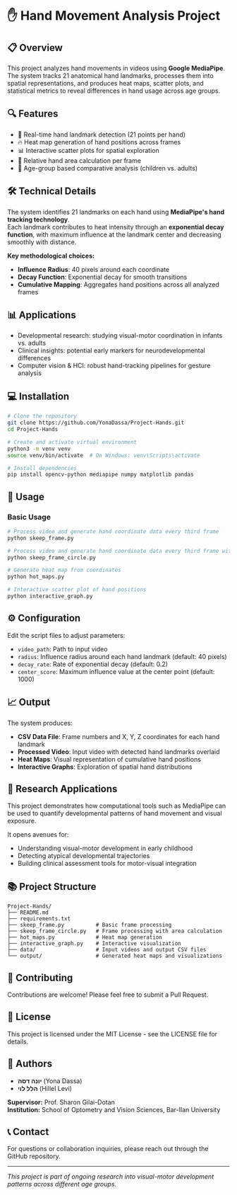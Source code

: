 # ✋ Hand Movement Analysis Project

## 📋 Overview
This project analyzes hand movements in videos using **Google MediaPipe**.  
The system tracks 21 anatomical hand landmarks, processes them into spatial representations, and produces heat maps, scatter plots, and statistical metrics to reveal differences in hand usage across age groups.

## 🔍 Features
- 🎯 Real-time hand landmark detection (21 points per hand)  
- 🔥 Heat map generation of hand positions across frames  
- 📊 Interactive scatter plots for spatial exploration  
- 📏 Relative hand area calculation per frame  
- 🧪 Age-group based comparative analysis (children vs. adults)

## 🛠️ Technical Details
The system identifies 21 landmarks on each hand using **MediaPipe's hand tracking technology**.  
Each landmark contributes to heat intensity through an **exponential decay function**, with maximum influence at the landmark center and decreasing smoothly with distance.

**Key methodological choices:**
- **Influence Radius**: 40 pixels around each coordinate  
- **Decay Function**: Exponential decay for smooth transitions  
- **Cumulative Mapping**: Aggregates hand positions across all analyzed frames

## 📊 Applications
- Developmental research: studying visual-motor coordination in infants vs. adults  
- Clinical insights: potential early markers for neurodevelopmental differences  
- Computer vision & HCI: robust hand-tracking pipelines for gesture analysis

## 💻 Installation

```bash
# Clone the repository
git clone https://github.com/YonaDassa/Project-Hands.git
cd Project-Hands

# Create and activate virtual environment
python3 -m venv venv
source venv/bin/activate  # On Windows: venv\Scripts\activate

# Install dependencies
pip install opencv-python mediapipe numpy matplotlib pandas
```

## 🚀 Usage

### Basic Usage

```bash
# Process video and generate hand coordinate data every third frame
python skeep_frame.py

# Process video and generate hand coordinate data every third frame with area
python skeep_frame_circle.py

# Generate heat map from coordinates
python hot_maps.py

# Interactive scatter plot of hand positions
python interactive_graph.py
```

## ⚙️ Configuration
Edit the script files to adjust parameters:
- `video_path`: Path to input video
- `radius`: Influence radius around each hand landmark (default: 40 pixels)
- `decay_rate`: Rate of exponential decay (default: 0.2)
- `center_score`: Maximum influence value at the center point (default: 1000)

## 📈 Output
The system produces:
- **CSV Data File**: Frame numbers and X, Y, Z coordinates for each hand landmark
- **Processed Video**: Input video with detected hand landmarks overlaid
- **Heat Maps**: Visual representation of cumulative hand positions
- **Interactive Graphs**: Exploration of spatial hand distributions

## 🔬 Research Applications
This project demonstrates how computational tools such as MediaPipe can be used to quantify developmental patterns of hand movement and visual exposure.

It opens avenues for:
- Understanding visual-motor development in early childhood
- Detecting atypical developmental trajectories
- Building clinical assessment tools for motor-visual integration

## 📚 Project Structure
```
Project-Hands/
├── README.md
├── requirements.txt
├── skeep_frame.py          # Basic frame processing
├── skeep_frame_circle.py   # Frame processing with area calculation
├── hot_maps.py             # Heat map generation
├── interactive_graph.py    # Interactive visualization
├── data/                   # Input videos and output CSV files
└── output/                 # Generated heat maps and visualizations
```

## 🤝 Contributing
Contributions are welcome! Please feel free to submit a Pull Request.

## 📄 License
This project is licensed under the MIT License - see the LICENSE file for details.

## 👥 Authors
- **יונה דסה** (Yona Dassa)
- **הלל לוי** (Hillel Levi)

**Supervisor:** Prof. Sharon Gilai-Dotan  
**Institution:** School of Optometry and Vision Sciences, Bar-Ilan University

## 📞 Contact
For questions or collaboration inquiries, please reach out through the GitHub repository.

---
*This project is part of ongoing research into visual-motor development patterns across different age groups.*
